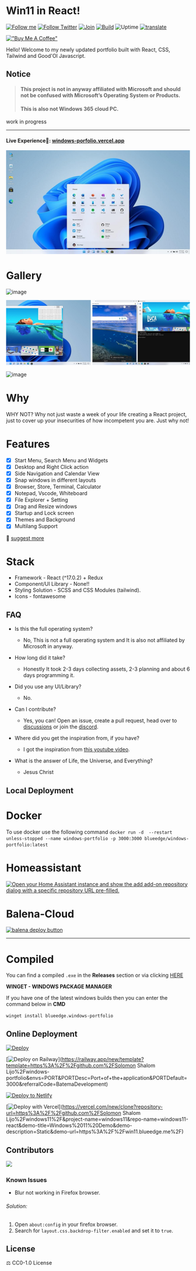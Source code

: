 # Win11 in React!

[![Follow me](https://img.shields.io/github/followers/solomonshalom?label=follow%20me&style=social)](https://github.com/solomonshalom)
[![Follow Twitter](https://img.shields.io/twitter/follow/shalomlijo?label=Follow%20me&style=social)](https://twitter.com/shalomlijo)
[![Join](https://img.shields.io/discord/868499076432408627.svg?label=&logo=discord&logoColor=ffffff&color=7389D8&labelColor=6A7EC2)](https://discord.gg/6ADbrPKPdR)
[![Build](https://github.com/solomonshalom/windows-portfolio/actions/workflows/deploy.yml/badge.svg?branch=master)](https://github.com/solomonshalom/windows-portfolio/actions/workflows/deploy.yml)
![Uptime](https://img.shields.io/endpoint?url=https://raw.githubusercontent.com/windows-portfolio/status/master/api/win11-react/uptime.json)
[![translate](https://badges.crowdin.net/windows-portfolio/localized.svg)](https://translate.andrewstech.me/)

[!["Buy Me A Coffee"]([![ko-fi](https://ko-fi.com/img/githubbutton_sm.svg)](https://ko-fi.com/R5R54FIIG))](https://ko-fi.com/solomonlijo)

Hello! Welcome to my newly updated portfolio built with React, CSS, Tailwind and Good'Ol Javascript. 

## Notice
>#### This project is **not in anyway affiliated with Microsoft** and **should not be confused with Microsoft’s Operating System** or Products.
>#### This is also not Windows 365 cloud PC.

work in progress 

------------
 #### Live Experience🌈: [windows-porfolio.vercel.app](windows-porfolio.vercel.app)

![home](./public/img/home.jpg)

# Gallery

![image](https://user-images.githubusercontent.com/89068816/154832868-6ec81a0b-0bc3-4e77-a4bf-3391b852fe9c.png)

![pic1](./public/img/gallery2.jpg)

![image](https://user-images.githubusercontent.com/89068816/154832942-b3e435dd-5fe4-4bc1-a9be-34262698625d.png)

# Why

WHY NOT? Why not just waste a week of your life creating a React project, just to cover up your insecurities of how incompetent you are. Just why not!

# Features
- [x] Start Menu, Search Menu and Widgets
- [x] Desktop and Right Click action
- [x] Side Navigation and Calendar View
- [x] Snap windows in different layouts
- [x] Browser, Store, Terminal, Calculator
- [x] Notepad, Vscode, Whiteboard
- [x] File Explorer + Setting
- [x] Drag and Resize windows
- [x] Startup and Lock screen
- [x] Themes and Background
- [x] Multilang Support

📑 [suggest more](https://github.com/solomonshalom/windows-portfolio/issues/new/choose)

# Stack

- Framework - React (^17.0.2) + Redux
- Component/UI Library - None!!
- Styling Solution - SCSS and CSS Modules (tailwind).
- Icons - fontawesome

## FAQ

- Is this the full operating system?
  - No, This is not a full operating system and It is also not affiliated by Microsoft in anyway.

- How long did it take? 
  - Honestly It took 2-3 days collecting assets, 2-3 planning and about 6 days programming it.


- Did you use any UI/Library?
  - No.


- Can I contribute?
  - Yes, you can! Open an issue, create a pull request, head over to [discussions](https://github.com/solomonshalom/windows-portfolio/discussions) or join the [discord](https://discord.gg/6ADbrPKPdR).


- Where did you get the inspiration from, if you have?
  - I got the inspiration from [this youtube video](https://www.youtube.com/watch?v=OtOmxa9UMe8).


- What is the answer of Life, the Universe, and Everything?
  - Jesus Christ
## Local Deployment

# Docker

To use docker use the following command ``` docker run -d  --restart unless-stopped --name windows-portfolio -p 3000:3000 blueedge/windows-portfolio:latest ```

# Homeassistant

[![Open your Home Assistant instance and show the add add-on repository dialog with a specific repository URL pre-filled.](https://my.home-assistant.io/badges/supervisor_add_addon_repository.svg)](https://my.home-assistant.io/redirect/supervisor_add_addon_repository/?repository_url=https%3A%2F%2Fgithub.com%2Funofficial-skills%2Faddons)

# Balena-Cloud

[![balena deploy button](https://www.balena.io/deploy.svg)](https://dashboard.balena-cloud.com/deploy?repoUrl=https://github.com/solomonshalom/windows-portfolio)

--------------------------------------------------------------------------------------------------------

# Compiled

You can find a compiled `.exe` in the **Releases** section or via clicking [HERE](https://github.com/solomonshalom/windows-portfolio/releases)

**WINGET - WINDOWS PACKAGE MANAGER**

If you have one of the latest windows builds then you can enter the command below in **CMD**

``` winget install blueedge.windows-portfolio ```


## Online Deployment

[![Deploy](https://www.herokucdn.com/deploy/button.svg)](https://heroku.com/deploy)

[![Deploy on Railway](https://railway.app/button.svg)](https://railway.app/new/template?template=https%3A%2F%2Fgithub.com%2FSolomon Shalom Lijo%2Fwindows-portfolio&envs=PORT&PORTDesc=Port+of+the+application&PORTDefault=3000&referralCode=BatemaDevelopment)

[![Deploy to Netlify](https://www.netlify.com/img/deploy/button.svg)](https://app.netlify.com/start/deploy?repository=https://github.com/solomonshalom/windows-portfolio)

[![Deploy with Vercel](https://vercel.com/button)](https://vercel.com/new/clone?repository-url=https%3A%2F%2Fgithub.com%2FSolomon Shalom Lijo%2Fwindows11%2F&project-name=windows11&repo-name=windows11-react&demo-title=Windows%2011%20Demo&demo-description=Static&demo-url=https%3A%2F%2Fwin11.blueedge.me%2F)

## Contributors
<a href="https://github.com/solomonshalom/windows-portfolio/graphs/contributors">
  <img src="https://contrib.rocks/image?repo=Solomon Shalom Lijo/windows-portfolio" />
</a>

### Known Issues

- Blur not working in Firefox browser.

###### Solution:

1. Open `about:config` in your firefox browser.
2. Search for `layout.css.backdrop-filter.enabled` and set it to `true`.

## License

⚖️ CC0-1.0 License          

